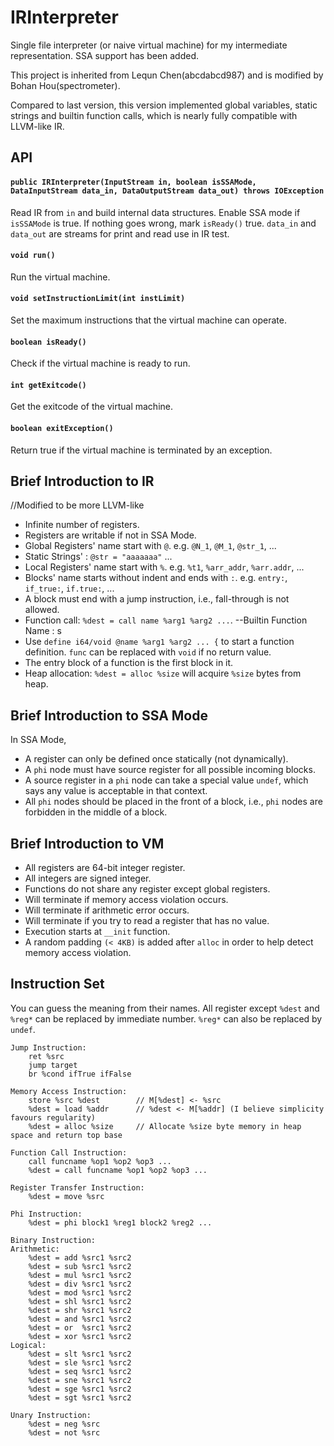 # IRInterpreter
Single file interpreter (or naive virtual machine) for my intermediate representation. SSA support has been added.

This project is inherited from Lequn Chen(abcdabcd987) and is modified by Bohan Hou(spectrometer). 

Compared to last version, this version implemented global variables, static strings and builtin function calls, which is nearly fully compatible with LLVM-like IR. 

## API

#### `public IRInterpreter(InputStream in, boolean isSSAMode, DataInputStream data_in, DataOutputStream data_out) throws IOException`
Read IR from `in` and build internal data structures. Enable SSA mode if `isSSAMode` is true. If nothing goes wrong, mark `isReady()` true.
`data_in` and `data_out` are streams for print and read use in IR test.

#### `void run()`
Run the virtual machine.

#### `void setInstructionLimit(int instLimit)`
Set the maximum instructions that the virtual machine can operate.

#### `boolean isReady()`
Check if the virtual machine is ready to run.

#### `int getExitcode()`
Get the exitcode of the virtual machine.

#### `boolean exitException()`
Return true if the virtual machine is terminated by an exception.

## Brief Introduction to IR
//Modified to be more LLVM-like

- Infinite number of registers.
- Registers are writable if not in SSA Mode.
- Global Registers' name start with `@`. e.g. `@N_1`, `@M_1`, `@str_1`, ...
- Static Strings' : `@str = "aaaaaaa"` ...
- Local Registers' name start with `%`. e.g. `%t1`, `%arr_addr`, `%arr.addr`, ...
- Blocks' name starts without indent and ends with `:`. e.g. `entry:`, `if_true:`, `if.true:`, ...
- A block must end with a jump instruction, i.e., fall-through is not allowed.
- Function call: `%dest = call name %arg1 %arg2 ...`.
--Builtin Function Name : s
- Use `define i64/void @name %arg1 %arg2 ... {` to start a function definition. `func` can be replaced with `void` if no return value.
- The entry block of a function is the first block in it.
- Heap allocation: `%dest = alloc %size` will acquire `%size` bytes from heap.

## Brief Introduction to SSA Mode
In SSA Mode,

- A register can only be defined once statically (not dynamically).
- A `phi` node must have source register for all possible incoming blocks.
- A source register in a `phi` node can take a special value `undef`, which says any value is acceptable in that context.
- All `phi` nodes should be placed in the front of a block, i.e., `phi` nodes are forbidden in the middle of a block.

## Brief Introduction to VM

- All registers are 64-bit integer register.
- All integers are signed integer.
- Functions do not share any register except global registers.
- Will terminate if memory access violation occurs.
- Will terminate if arithmetic error occurs.
- Will terminate if you try to read a register that has no value.
- Execution starts at `__init` function.
- A random padding `(< 4KB)` is added after `alloc` in order to help detect memory access violation.

## Instruction Set

You can guess the meaning from their names. All register except `%dest` and `%reg*` can be replaced by immediate number. `%reg*` can also be replaced by `undef`.

```
Jump Instruction:
    ret %src
    jump target
    br %cond ifTrue ifFalse

Memory Access Instruction:
    store %src %dest        // M[%dest] <- %src
    %dest = load %addr      // %dest <- M[%addr] (I believe simplicity favours regularity)
    %dest = alloc %size     // Allocate %size byte memory in heap space and return top base

Function Call Instruction:
    call funcname %op1 %op2 %op3 ...
    %dest = call funcname %op1 %op2 %op3 ...

Register Transfer Instruction:
    %dest = move %src

Phi Instruction:
    %dest = phi block1 %reg1 block2 %reg2 ...

Binary Instruction:
Arithmetic:
    %dest = add %src1 %src2
    %dest = sub %src1 %src2
    %dest = mul %src1 %src2
    %dest = div %src1 %src2
    %dest = mod %src1 %src2
    %dest = shl %src1 %src2
    %dest = shr %src1 %src2
    %dest = and %src1 %src2
    %dest = or  %src1 %src2
    %dest = xor %src1 %src2
Logical:
    %dest = slt %src1 %src2
    %dest = sle %src1 %src2
    %dest = seq %src1 %src2
    %dest = sne %src1 %src2
    %dest = sge %src1 %src2
    %dest = sgt %src1 %src2

Unary Instruction:
    %dest = neg %src
    %dest = not %src
    
```

